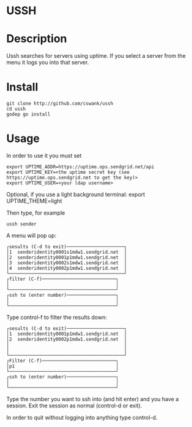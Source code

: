 USSH
====

Description
===========
Ussh searches for servers using uptime.  If you select a server
from the menu it logs you into that server.

Install
=======

    git clone http://github.com/cswank/ussh
    cd ussh
    godep go install

Usage
=====

In order to use it you must set

    export UPTIME_ADDR=https://uptime.ops.sendgrid.net/api
    export UPTIME_KEY=<the uptime secret key (see https://uptime.ops.sendgrid.net to get the key)>
    export UPTIME_USER=<your ldap username>

Optional, if you use a light background terminal:
    export UPTIME_THEME=light

Then type, for example

    ussh sender

A menu will pop up:

    ┌sesults (C-d to exit)─────────────────────┐
    │1  senderidentity0001s1mdw1.sendgrid.net  │
    │2  senderidentity0001p1mdw1.sendgrid.net  │
    │3  senderidentity0002s1mdw1.sendgrid.net  │
    │4  senderidentity0002p1mdw1.sendgrid.net  │
    └──────────────────────────────────────────┘
    ┌filter (C-f)───────────────────────────┐
    │                                       │
    └───────────────────────────────────────┘
    ┌ssh to (enter number)──────────────────┐
    │                                       │
    └───────────────────────────────────────┘

Type control-f to filter the results down:

    ┌sesults (C-d to exit)─────────────────────┐
    │1  senderidentity0001p1mdw1.sendgrid.net  │
    │2  senderidentity0002p1mdw1.sendgrid.net  │
    │                                          │
    │                                          │
    └──────────────────────────────────────────┘
    ┌Filter (C-f)───────────────────────────┐
    │p1                                     │
    └───────────────────────────────────────┘
    ┌ssh to (enter number)──────────────────┐
    │                                       │
    └───────────────────────────────────────┘

Type the number you want to ssh into (and hit enter) and you have a session.
Exit the session as normal (control-d or exit).

In order to quit without logging into anything type control-d.


